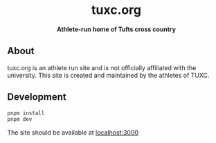 <div align="center">
    <h1>tuxc.org</h1>
    <p>
        <strong>Athlete-run home of Tufts cross country</strong>
    </p>
</div>

## About

tuxc.org is an athlete run site and is not officially affiliated with the university. This site is created and maintained by the athletes of TUXC.

## Development

```bash
pnpm install
pnpm dev
```

The site should be available at [localhost:3000](http://localhost:3000)
